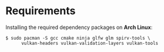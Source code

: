 Requirements
============

Installing the required dependency packages on **Arch Linux**:
```shell
$ sudo pacman -S gcc cmake ninja glfw glm spirv-tools \
      vulkan-headers vulkan-validation-layers vulkan-tools
```